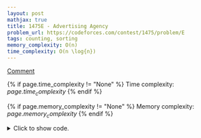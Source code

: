 ```yaml
---
layout: post
mathjax: true
title: 1475E - Advertising Agency
problem_url: https://codeforces.com/contest/1475/problem/E
tags: counting, sorting
memory_complexity: O(n)
time_complexity: O(n \log{n})
---
```


[Comment](https://codeforces.com/blog/entry/87161?#comment-753182)



{% if page.time_complexity != "None" %}
Time complexity: ${{ page.time_complexity }}$
{% endif %}

{% if page.memory_complexity != "None" %}
Memory complexity: ${{ page.memory_complexity }}$
{% endif %}

<details>
<summary>
<p style="display:inline">Click to show code.</p>
</summary>
```cpp
{% raw %}
using namespace std;
using ll = long long;
using ii = pair<int, int>;
using vi = vector<int>;
using mint = atcoder::modint1000000007;
ll C(int n, int k)
{
    mint up = 1, down = 1;
    for (int i = 0; i < k; ++i)
    {
        up *= n - i;
        down *= k - i;
    }
    return (up / down).val();
}
ll solve(vi a, int k)
{
    map<int, int, greater<int>> freq;
    for (auto ai : a)
        freq[ai]++;
    for (auto [x, cnt] : freq)
    {
        if (cnt < k)
            k -= cnt;
        else
            return C(cnt, k);
    }
    return 1;
}
int main(void)
{
    ios::sync_with_stdio(false), cin.tie(NULL);
    int t;
    cin >> t;
    while (t--)
    {
        int n, k;
        cin >> n >> k;
        vi a(n);
        for (auto &ai : a)
            cin >> ai;
        cout << solve(a, k) << endl;
    }
    return 0;
}

{% endraw %}
```
</details>

